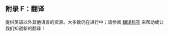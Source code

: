 ## 附录 F：翻译

提供英语以外其他语言的资源。大多数仍在进行中；请参阅 [翻译标签](https://github.com/rust-lang/book/issues?q=is%3Aopen+is%3Aissue+label%3ATranslations) 来帮助或让我们知道新的翻译！
